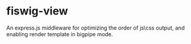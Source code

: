 fiswig-view
===========

An express.js middleware for optimizing the order of js\css output, and enabling render template in bigpipe mode.
